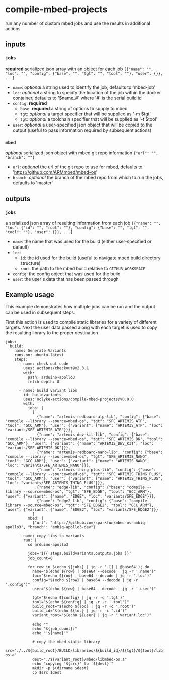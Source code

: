 # compile-mbed-projects
run any number of custom mbed jobs and use the results in additional actions

## inputs

### `jobs`

**required** serialized json array with an object for each job 
```[{"name": "", "loc": "", "config": {"base": "", "tgt": "", "tool": ""}, "user": {}}, ...]```
* `name`: *optional* a string used to identify the job, defaults to 'mbed-job'
* `loc`: *optional* a string to specify the location of the job within the docker container, defaults to '$name_#' where '#' is the serial build id
* `config`: **required**
  * `base`: **required** a string of options to supply to mbed
  * `tgt`: *optional* a target specifier that will be supplied as '-m $tgt'
  * `tgt`: *optional* a toolchain specifier that will be supplied as '-t $tool'
* `user`: *optional* a user-specified json object that will be copied to the output (useful to pass information required by subsequent actions)

### `mbed`

*optional* serialized json object with mbed git repo information ```{"url": "", "branch": ""}```
* `url`: *optional* the url of the git repo to use for mbed, defaults to 'https://github.com/ARMmbed/mbed-os'
* `branch`: *optional* the branch of the mbed repo from which to run the jobs, defaults to 'master'

## outputs

### `jobs`

a serialized json array of resulting information from each job 
```[{"name": "", "loc": {"id": "", "root": ""}, "config": {"base": "", "tgt": "", "tool": ""}, "user": {}}, ...]```
* `name`: the name that was used for the build (either user-specified or default)
* `loc`:
  * `id`: the id used for the build (useful to navigate mbed build directory structure)
  * `root`: the path to the mbed build relative to ```GITHUB_WORKSPACE```
* `config`: the config object that was used for the build
* `user`: the user's data that has been passed through

## Example usage

This example demonstrates how multiple jobs can be run and the output can be used in subsequent steps. 

First this action is used to compile static libraries for a variety of different targets. Next the user data passed along with each target is used to copy the resulting library to the proper destination

```
jobs:
  build:
    name: Generate Variants
    runs-on: ubuntu-latest
    steps:
      - name: check out code
        uses: actions/checkout@v2.3.1
        with:
          path: arduino-apollo3
          fetch-depth: 0

      - name: build variant libs
        id: buildvariants
        uses: oclyke-actions/compile-mbed-projects@v0.0.0
        with:
          jobs: |
            [
              {"name": "artemis-redboard-atp-lib", "config": {"base": "compile --library --source=mbed-os", "tgt": "SFE_ARTEMIS_ATP", "tool": "GCC_ARM"}, "user": {"variant": {"name": "ARTEMIS_ATP", "loc": "variants/SFE_ARTEMIS_ATP"}}},
              {"name": "artemis-dev-kit-lib", "config": {"base": "compile --library --source=mbed-os", "tgt": "SFE_ARTEMIS_DK", "tool": "GCC_ARM"}, "user": {"variant": {"name": "ARTEMIS_DEV_KIT", "loc": "variants/SFE_ARTEMIS_DK"}}},
              {"name": "artemis-redboard-nano-lib", "config": {"base": "compile --library --source=mbed-os", "tgt": "SFE_ARTEMIS_NANO", "tool": "GCC_ARM"}, "user": {"variant": {"name": "ARTEMIS_NANO", "loc": "variants/SFE_ARTEMIS_NANO"}}},
              {"name": "artemis-thing-plus-lib", "config": {"base": "compile --library --source=mbed-os", "tgt": "SFE_ARTEMIS_THING_PLUS", "tool": "GCC_ARM"}, "user": {"variant": {"name": "ARTEMIS_THING_PLUS", "loc": "variants/SFE_ARTEMIS_THING_PLUS"}}},
              {"name": "edge-lib", "config": {"base": "compile --library --source=mbed-os", "tgt": "SFE_EDGE", "tool": "GCC_ARM"}, "user": {"variant": {"name": "EDGE", "loc": "variants/SFE_EDGE"}}},
              {"name": "edge2-lib", "config": {"base": "compile --library --source=mbed-os", "tgt": "SFE_EDGE2", "tool": "GCC_ARM"}, "user": {"variant": {"name": "EDGE2", "loc": "variants/SFE_EDGE2"}}}
            ]
          mbed: |
            {"url": "https://github.com/sparkfun/mbed-os-ambiq-apollo3", "branch": "ambiq-apollo3-dev"}

      - name: copy libs to variants
        run: |
          cd arduino-apollo3

          jobs='${{ steps.buildvariants.outputs.jobs }}'
          job_count=0

          for row in $(echo ${jobs} | jq -r '.[] | @base64'); do
            name="$(echo ${row} | base64 --decode | jq -r '.name')"
            loc="$(echo ${row} | base64 --decode | jq -r '.loc')"
            config="$(echo ${row} | base64 --decode | jq -r '.config')"
            user="$(echo ${row} | base64 --decode | jq -r '.user')"

            tgt="$(echo ${config} | jq -r -c '.tgt')"
            tool="$(echo ${config} | jq -r -c '.tool')"
            build_root="$(echo ${loc} | jq -r -c '.root')"
            build_id="$(echo ${loc} | jq -r -c '.id')"
            variant_root="$(echo ${user} | jq -r '.variant.loc')"

            echo ""
            echo "${job_count}:"
            echo "'${name}'"

            # copy the mbed static library
            src="./../${build_root}/BUILD/libraries/${build_id}/${tgt}/${tool}/libmbed-os.a"
            dest="./${variant_root}/mbed/libmbed-os.a"
            echo "copying '${src}' to '${dest}'"
            mkdir -p $(dirname $dest)
            cp $src $dest
```